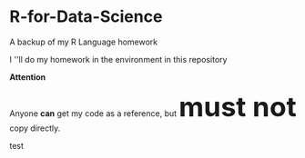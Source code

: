 # R-for-Data-Science
 A backup of my R Language homework
 
 I ''ll do my homework in the environment in this repository

**Attention**

Anyone **can** get my code as a reference, but <font size =10>**must not**</font> copy directly.

test
